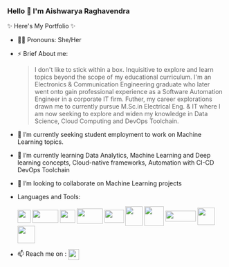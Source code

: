 ### Hello 👋  I'm Aishwarya Raghavendra

✨ Here's My Portfolio ✨ 

- 🙋‍♀ Pronouns: She/Her
- ⚡ Brief About me: 
  > I don't like to stick within a box. 
  > Inquisitive to explore and learn topics beyond the scope of my educational curriculum. 
  > I'm an Electronics & Communication Engineering graduate who later went onto gain professional experience as a Software Automation Engineer in a corporate IT firm.
  > Futher, my career explorations drawn me to currently pursue M.Sc.in Electrical Eng. & IT where I am now seeking to explore and widen my knowledge in Data Science,     Cloud Computing and DevOps Toolchain.
- 🔭 I’m currently seeking student employment to work on Machine Learning topics.
- 🌱 I’m currently learning Data Analytics, Machine Learning and Deep learning concepts, Cloud-native frameworks, Automation with CI-CD DevOps Toolchain
- 👯 I’m looking to collaborate on Machine Learning projects
- Languages and Tools: <br/>

    <code><img align = "center" src = "https://user-images.githubusercontent.com/45971902/176151844-2d863bd2-ff5c-40c6-a0b4-e14f13b2c834.png" width="30" height="30"/></code>
    <code><img align = "center" src = "https://user-images.githubusercontent.com/45971902/176152323-2cc30746-af10-4ad1-90ac-9f668affd90d.png" width="60" height="30"/></code> 
    <code><img align = "center" src = "https://user-images.githubusercontent.com/45971902/176152064-c9d3be0c-3120-4339-9a16-0e8c71f5aa0b.png" width="35" height="30"/></code> 
    <code><img align = "center" src ="https://user-images.githubusercontent.com/45971902/176154838-a86bc597-3b22-4065-b262-e6df1419223b.png" width="60" height="35"/></code> 
    <code><img align = "center" src ="https://user-images.githubusercontent.com/45971902/176155105-6f76de32-8536-46e7-a090-76b84df61173.png" width="45" height="30"/></code> 
    <code><img align = "center" src ="https://user-images.githubusercontent.com/45971902/176155399-1ae97ff7-c0fc-40bb-b0ac-1eab7c2edb62.png" width="40" height="45"/></code> 
    <code><img align = "center" src ="https://user-images.githubusercontent.com/45971902/176155893-7a9ac75a-8c90-40a1-ac5f-7911739c629f.png" width="45" height="45"/></code>
    <code><img align = "center" src ="https://user-images.githubusercontent.com/45971902/176159702-a6e1ed1d-691c-4bd4-b166-83fb5fa823b8.png" width="70" height="25"/></code>
    <code><img align = "center" src ="https://user-images.githubusercontent.com/45971902/176160003-ff5d0fc4-0f53-48d2-859e-bcdaeebe0208.png" width="40" height="40"/></code>
    <code><img align = "center" src ="https://user-images.githubusercontent.com/45971902/176162505-bb6e90b3-0c44-477a-96ad-8e325bb27f57.png" width="40" height="40"/></code>

- 📫 Reach me on : <a href = "https://www.linkedin.com/in/aishwarya-raghavendra/"> <img align = "center" src= "https://user-images.githubusercontent.com/45971902/176130919-6cfaccba-3593-4345-9751-88fe679bbf10.png" width="25" height="25"/>


<!-- - 🤔 I’m looking for help with ... 
    <code><img align = "center" src ="https://user-images.githubusercontent.com/45971902/176156341-02cc1803-09e9-43c2-b0d7-fd885b0a551c.png" width="45" height="30"/></code>
    <code><img align = "center" src ="https://user-images.githubusercontent.com/45971902/176156607-ee74c8e7-f329-481a-b9aa-bdd030c09ad1.png" width="40" height="30"/></code>
-->    
